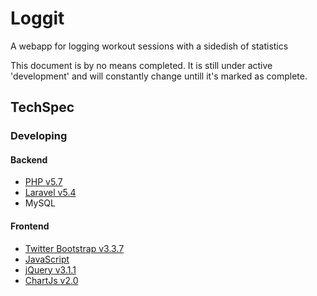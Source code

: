 # Loggit
A webapp for logging workout sessions with a sidedish of statistics

This document is by no means completed. It is still under active 'development' and will constantly change untill it's marked as complete.

## TechSpec
### Developing
#### Backend 
* [PHP v5.7](https://secure.php.net/)
* [Laravel v5.4](https://laravel.com/)
* MySQL

#### Frontend
* [Twitter Bootstrap v3.3.7](https://getbootstrap.com/)
* [JavaScript](https://www.javascript.com/)
* [jQuery v3.1.1](https://jquery.com/)
* [ChartJs v2.0](http://www.chartjs.org/)
